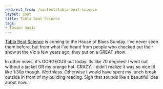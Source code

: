```yaml
---
redirect_from: /content/tabla-beat-science
layout: post
title: Tabla Beat Science
tags:
- fusion music
---
```

[Tabla Beat Science](http://www.tablabeatscience.com/) is coming to the House of Blues Sunday. I’ve never seen them before, but from what I’ve heard from people who checked out their show at the Vic a few years ago, they put on a GREAT show.

In other news, it's GORGEOUS out today. Its like 70 degrees! I went out without a jacket OR my orange hat. CRAZY. I didn’t realize it was so nice til like 1:30p though. Worthless. Otherwise I would have spent my lunch break outside in front of my building reading. Sigh that sounds like a beautiful idea about now...
